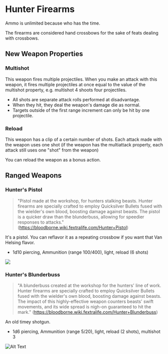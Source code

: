 # Hunter Firearms

Ammo is unlimited because who has the time.

The firearms are considered hand crossbows for the sake of feats dealing with crossbows.

## New Weapon Properties

### Multishot
This weapon fires multiple projectiles. When you make an attack with this weapon, it fires multiple projectiles at once equal to the value of the multishot property, e.g. multishot 4 shoots four projectiles. 
- All shots are separate attack rolls performed at disadvantage. 
- When they hit, they deal the weapon's damage die as normal. 
- Targets outside of the first range increment can only be hit by one projectile. 

### Reload
This weapon has a clip of a certain number of shots. Each attack made with the weapon uses one shot (if the weapon has the multiattack property, each attack still uses one "shot" from the weapon)

You can reload the weapon as a bonus action.

## Ranged Weapons

### Hunter's Pistol
> "Pistol made at the workshop, for hunters stalking beasts. Hunter firearms are specially crafted to employ Quicksilver Bullets fused with the wielder's own blood, boosting damage against beasts. The pistol is a quicker draw than the blunderbuss, allowing for speedier responses to attacks." (https://bloodborne.wiki.fextralife.com/Hunter+Pistol)

It's a pistol. You can reflavor it as a repeating crossbow if you want that Van Helsing flavor.

- 1d10 piercing, Ammunition (range 100/400), light, reload (6 shots)

![](https://bloodborne.wiki.fextralife.com/file/Bloodborne/parry.gif)

### Hunter's Blunderbuss
> "A blunderbuss created at the workshop for the hunters' line of work. Hunter firearms are specially crafted to employ Quicksilver Bullets fused with the wielder's own blood, boosting damage against beasts. The impact of this highly-effective weapon counters beasts' swift movements, and its wide spread is nigh-on guaranteed to hit the mark." (https://bloodborne.wiki.fextralife.com/Hunter+Blunderbuss)

An old timey shotgun.

- 1d6 piercing, Ammunition (range 5/20), light, reload (2 shots), multishot 3

![Alt Text](https://bloodborne.wiki.fextralife.com/file/Bloodborne/arrowhead.gif)